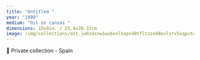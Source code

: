 ```yaml
---
title: "Untitled "
year: "1999"
medium: "Oil on canvas "
dimensions: 10x8in. / 25.4x20.32cm
image: /img/collections/att.jw0zdxnw1wubxxlkapsd0tfltzzeb8ovlsrv5xqputq-compressed.jpeg
---
```

🔴 Private collection - Spain

